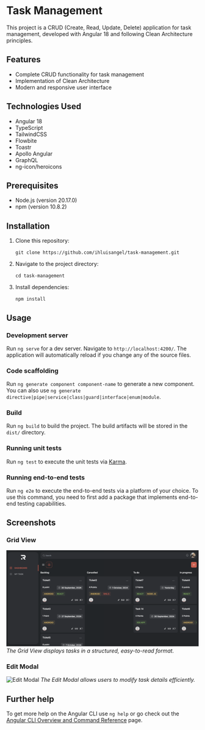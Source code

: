 # Task Management

This project is a CRUD (Create, Read, Update, Delete) application for task management, developed with Angular 18 and following Clean Architecture principles.

## Features

- Complete CRUD functionality for task management
- Implementation of Clean Architecture
- Modern and responsive user interface

## Technologies Used

- Angular 18
- TypeScript
- TailwindCSS
- Flowbite
- Toastr
- Apollo Angular
- GraphQL
- ng-icon/heroicons

## Prerequisites

- Node.js (version 20.17.0)
- npm (version 10.8.2)

## Installation

1. Clone this repository:
   ```
   git clone https://github.com/ihluisangel/task-management.git
   ```
2. Navigate to the project directory:
   ```
   cd task-management
   ```
3. Install dependencies:
   ```
   npm install
   ```

## Usage

### Development server

Run `ng serve` for a dev server. Navigate to `http://localhost:4200/`. The application will automatically reload if you change any of the source files.

### Code scaffolding

Run `ng generate component component-name` to generate a new component. You can also use `ng generate directive|pipe|service|class|guard|interface|enum|module`.

### Build

Run `ng build` to build the project. The build artifacts will be stored in the `dist/` directory.

### Running unit tests

Run `ng test` to execute the unit tests via [Karma](https://karma-runner.github.io).

### Running end-to-end tests

Run `ng e2e` to execute the end-to-end tests via a platform of your choice. To use this command, you need to first add a package that implements end-to-end testing capabilities.

## Screenshots

### Grid View
![Grid View](screenshots/grid-view.png)
*The Grid View displays tasks in a structured, easy-to-read format.*

### Edit Modal
![Edit Modal](screenshots/form-modal.png)
*The Edit Modal allows users to modify task details efficiently.*

## Further help

To get more help on the Angular CLI use `ng help` or go check out the [Angular CLI Overview and Command Reference](https://angular.dev/tools/cli) page.